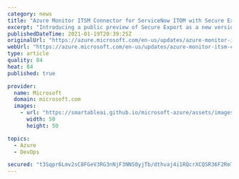 ```yaml
---
category: news
title: "Azure Monitor ITSM Connector for ServiceNow ITOM with Secure Export"
excerpt: "Introducing a public preview of Secure Export as a new version of Azure Monitor ITSM Connector, providing integration with ServiceNow ITOM."
publishedDateTime: 2021-01-19T20:39:25Z
originalUrl: "https://azure.microsoft.com/en-us/updates/azure-monitor-itsm-connector-for-servicenow-itom-with-secure-export/"
webUrl: "https://azure.microsoft.com/en-us/updates/azure-monitor-itsm-connector-for-servicenow-itom-with-secure-export/"
type: article
quality: 84
heat: 84
published: true

provider:
  name: Microsoft
  domain: microsoft.com
  images:
    - url: "https://smartableai.github.io/microsoft-azure/assets/images/organizations/microsoft.com-50x50.jpg"
      width: 50
      height: 50

topics:
  - Azure
  - DevOps

secured: "t3Sqpr6Lmv2sC8FGeV3RG3nNjF3NNS0yjTb/dthvaj4i1RQcrXCQSR36F2Rm73qugU7dkxZmdsAjslpr/69ZCpowngcStHyUt/oLtSgFUpayatl2gHQZZ6/dBsKlSUUG0vH82Ql2658iQCuOnC0au2ShrcffBuv7FNDDWeXWdd4affiB+l8oaB/uHc8wqpGEMg/WydZ0tqIiqIzYWeJQ9DqIBINEup5U2hUbBpQL/4IBa7zFtB+hIXMznBJTLVsk24zsr4qqeo02jKszXEVWO0sSsTMgfONj6oGMyLMMFmiQeRIAFGb199pX+ItDtFgH9bA/ChcCAk5sF1wWth0mH4SB5+0UJsxHi1OA30CPtpE=;R3lk+TaPMfrk6tKdFnGvYQ=="
---
```


